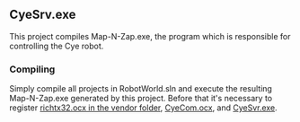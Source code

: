 ## CyeSrv.exe

This project compiles Map-N-Zap.exe, the program which is responsible for controlling the Cye robot.

### Compiling

Simply compile all projects in RobotWorld.sln and execute the resulting Map-N-Zap.exe generated by this project.  Before that it's necessary to register [richtx32.ocx in the vendor folder](../vendor), [CyeCom.ocx](../RRRCom), and [CyeSvr.exe](../RRRSrv).